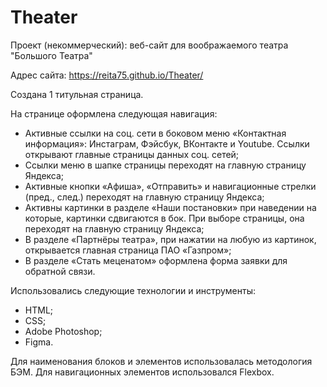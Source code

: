 # Theater

Проект (некоммерческий): веб-сайт для воображаемого театра "Большого Театра"

Адрес сайта: https://reita75.github.io/Theater/

Создана 1 титульная страница.

На странице оформлена следующая навигация:

- Активные ссылки на соц. сети в боковом меню «Контактная информация»: Инстаграм, Фэйсбук, ВКонтакте и Youtube. Ссылки открывают главные страницы данных соц. сетей;
- Ссылки меню в шапке страницы переходят на главную страницу Яндекса;
- Активные кнопки «Афиша», «Отправить» и навигационные стрелки (пред., след.) переходят на главную страницу Яндекса;
- Активны картинки в разделе «Наши постановки» при наведении на которые, картинки сдвигаются в бок. При выборе страницы, она переходят на главную страницу Яндекса;
- В разделе «Партнёры театра», при нажатии на любую из картинок, открывается главная страница ПАО «Газпром»;
- В разделе «Стать меценатом» оформлена форма заявки для обратной связи.

Использовались следующие технологии и инструменты:
- HTML;
- CSS;
- Adobe Photoshop;
- Figma.

Для наименования блоков и элементов использовалась методология БЭМ. Для навигационных элементов использовался Flexbox.

